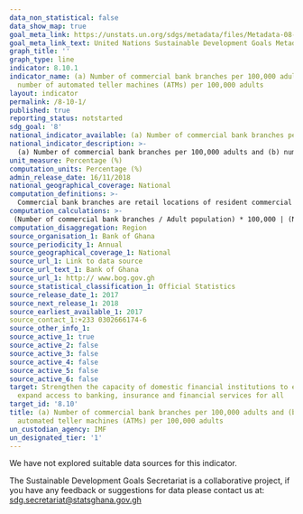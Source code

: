 ```yaml
---
data_non_statistical: false
data_show_map: true
goal_meta_link: https://unstats.un.org/sdgs/metadata/files/Metadata-08-10-01.pdf
goal_meta_link_text: United Nations Sustainable Development Goals Metadata (pdf 525kB)
graph_title: ''
graph_type: line
indicator: 8.10.1
indicator_name: (a) Number of commercial bank branches per 100,000 adults and (b)
  number of automated teller machines (ATMs) per 100,000 adults
layout: indicator
permalink: /8-10-1/
published: true
reporting_status: notstarted
sdg_goal: '8'
national_indicator_available: (a) Number of commercial bank branches per 100,000 adults and (b) number of automated teller machines (ATMs) per 100,000 adults
national_indicator_description: >-
  (a) Number of commercial bank branches per 100,000 adults and (b) number of automated teller machines (ATMs) per 100,000 adults
unit_measure: Percentage (%)
computation_units: Percentage (%)
admin_release_date: 16/11/2018	
national_geographical_coverage: National
computation_definitions: >-
  Commercial bank branches are retail locations of resident commercial banks and other resident banks that function as commercial banks that provide financial services to customers and are physically separated. Automated teller machines are computerized telecommunications devices that provide clients of a financial institution with access to financial transactions in a public place.
computation_calculations: >-
 (Number of commercial bank branches / Adult population) * 100,000 | (Number of ATMs / Adult population) * 100,000
computation_disaggregation: Region
source_organisation_1: Bank of Ghana
source_periodicity_1: Annual 
source_geographical_coverage_1: National
source_url_1: Link to data source
source_url_text_1: Bank of Ghana
source_url_1: http:// www.bog.gov.gh
source_statistical_classification_1: Official Statistics
source_release_date_1: 2017
source_next_release_1: 2018
source_earliest_available_1: 2017
source_contact_1:+233 0302666174-6
source_other_info_1:
source_active_1: true
source_active_2: false
source_active_3: false
source_active_4: false
source_active_5: false
source_active_6: false
target: Strengthen the capacity of domestic financial institutions to encourage and
  expand access to banking, insurance and financial services for all
target_id: '8.10'
title: (a) Number of commercial bank branches per 100,000 adults and (b) number of
  automated teller machines (ATMs) per 100,000 adults
un_custodian_agency: IMF
un_designated_tier: '1'
---
```

We have not explored suitable data sources for this indicator.

The Sustainable Development Goals Secretariat is a collaborative project, if you have any feedback or suggestions for data please contact us at: sdg.secretariat@statsghana.gov.gh
